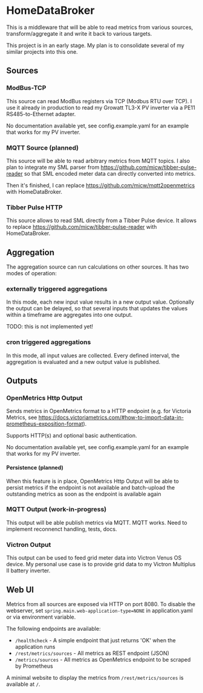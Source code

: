 # HomeDataBroker

This is a middleware that will be able to read metrics from various sources, transform/aggregate it and write it back to various targets.

This project is in an early stage. My plan is to consolidate several of my similar projects into this one.

## Sources

### ModBus-TCP

This source can read ModBus registers via TCP (Modbus RTU over TCP). I use it already in production to read my Growatt TL3-X PV inverter via a PE11 RS485-to-Ethernet adapter.

No documentation available yet, see config.example.yaml for an example that works for my PV inverter.

### MQTT Source (planned)

This source will be able to read arbitrary metrics from MQTT topics. I also plan to integrate my SML parser from https://github.com/micw/tibber-pulse-reader so that SML encoded meter data can directly converted into metrics.

Then it's finished, I can replace https://github.com/micw/mqtt2openmetrics with HomeDataBroker.

### Tibber Pulse HTTP

This source allows to read SML directly from a Tibber Pulse device. It allows to replace https://github.com/micw/tibber-pulse-reader with HomeDataBroker.

## Aggregation

The aggregation source can run calculations on other sources. It has two modes of operation:

### externally triggered aggregations

In this mode, each new input value results in a new output value. Optionally the output can be delayed, so that several inputs that updates the values within a timeframe are aggregates into one output.

TODO: this is not implemented yet!

### cron triggered aggregations

In this mode, all input values are collected. Every defined interval, the aggregation is evaluated and a new output value is published.


## Outputs

### OpenMetrics Http Output

Sends metrics in OpenMetrics format to a HTTP endpoint (e.g. for Victoria Metrics, see  https://docs.victoriametrics.com/#how-to-import-data-in-prometheus-exposition-format).

Supports HTTP(s) and optional basic authentication.

No documentation available yet, see config.example.yaml for an example that works for my PV inverter.

#### Persistence (planned)

When this feature is in place, OpenMetrics Http Output will be able to persist metrics if the endpoint is not available and batch-upload the outstanding metrics as soon as the endpoint is available again

### MQTT Output (work-in-progress)

This output will be able publish metrics via MQTT. MQTT works. Need to implement reconnenct handling, tests, docs.

### Victron Output

This output can be used to feed grid meter data into Victron Venus OS device. My personal use case is to provide grid data to my Victron Multiplus II battery inverter.


## Web UI

Metrics from all sources are exposed via HTTP on port 8080. To disable the webserver, set `spring.main.web-application-type=NONE` in application.yaml or via environment variable.

The following endpoints are available:

* `/healthcheck` - A simple endpoint that just returns 'OK' when the application runs
* `/rest/metrics/sources` - All metrics as REST endpoint (JSON)
* `/metrics/sources` - All metrics as OpenMetrics endpoint to be scraped by Prometheus

A minimal website to display the metrics from `/rest/metrics/sources` is available at `/`.
